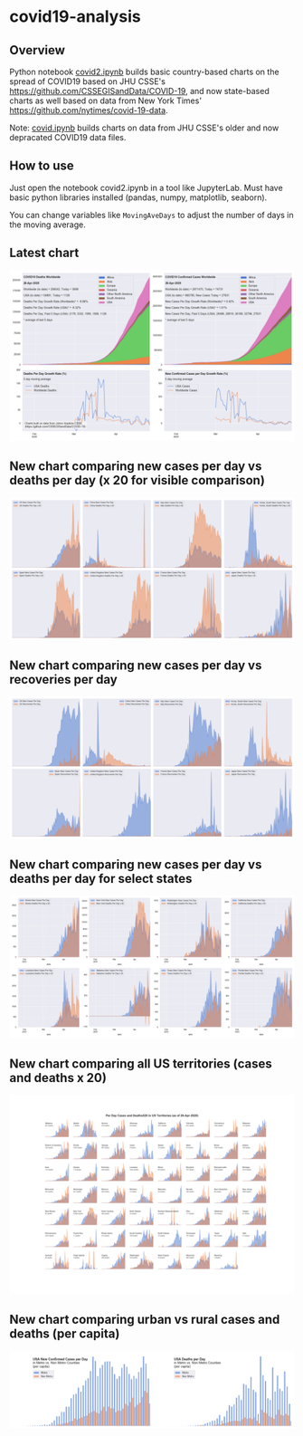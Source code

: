 # covid19-analysis

## Overview
Python notebook [covid2.ipynb](https://github.com/danlaw/covid19-analysis/blob/master/covid2.ipynb) builds basic country-based charts on the spread of COVID19 based on JHU CSSE's https://github.com/CSSEGISandData/COVID-19, and now state-based charts as well based on data from New York Times' https://github.com/nytimes/covid-19-data.

Note: [covid.ipynb](https://github.com/danlaw/covid19-analysis/blob/master/covid.ipynb) builds charts on data from JHU CSSE's older and now depracated COVID19 data files.

## How to use
Just open the notebook covid2.ipynb in a tool like JupyterLab. Must have basic python libraries installed (pandas, numpy, matplotlib, seaborn).

You can change variables like ``MovingAveDays`` to adjust the number of days in the moving average.

## Latest chart
![Latest chart](charts/20200426-covid19-chart.png)

## New chart comparing new cases per day vs deaths per day (x 20 for visible comparison)
![Comparison chart](charts/20200426-comparison-chart.png)

## New chart comparing new cases per day vs recoveries per day
![Recovery chart](charts/20200426-comparison-recovery-chart.png)

## New chart comparing new cases per day vs deaths per day for select states
![Recovery chart](charts/20200426-covid19-states.png)

## New chart comparing all US territories (cases and deaths x 20)
![Recovery chart](charts/20200426-compare-US-territories.png)

## New chart comparing urban vs rural cases and deaths (per capita)
![Recovery chart](charts/20200426-US-counties-urban-vs-rural-per-capita.png)